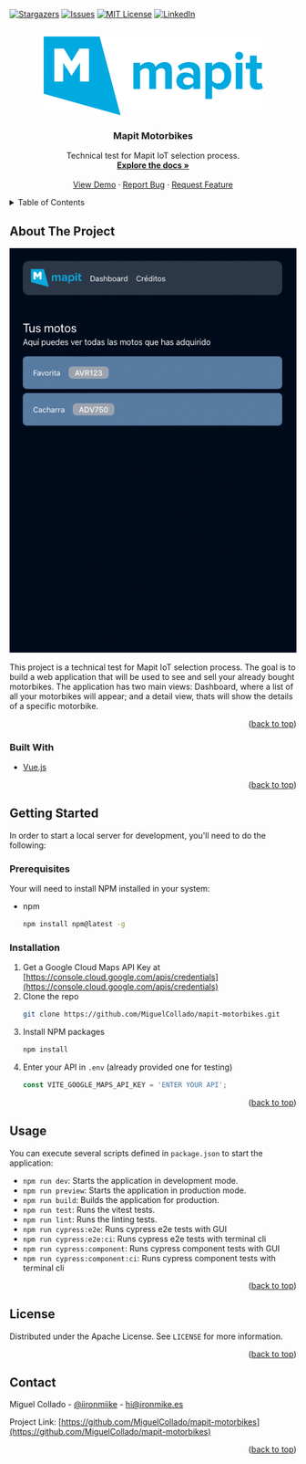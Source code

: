 <div id="top"></div>

[![Stargazers][stars-shield]][stars-url]
[![Issues][issues-shield]][issues-url]
[![MIT License][license-shield]][license-url]
[![LinkedIn][linkedin-shield]][linkedin-url]



<!-- PROJECT LOGO -->
<br />
<div align="center">
  <a href="https://github.com/MiguelCollado/mapit-motorbikes">
    <img src="public/images/logo.png" alt="Logo" width="385" height="138">
  </a>

<h3 align="center">Mapit Motorbikes</h3>

  <p align="center">
    Technical test for Mapit IoT selection process.
    <br />
    <a href="https://github.com/MiguelCollado/mapit-motorbikes"><strong>Explore the docs »</strong></a>
    <br />
    <br />
    <a href="https://mapit.ironmike.es">View Demo</a>
    ·
    <a href="https://github.com/MiguelCollado/mapit-motorbikes/issues">Report Bug</a>
    ·
    <a href="https://github.com/MiguelCollado/mapit-motorbikes/issues">Request Feature</a>
  </p>
</div>



<!-- TABLE OF CONTENTS -->
<details>
  <summary>Table of Contents</summary>
  <ol>
    <li>
      <a href="#about-the-project">About The Project</a>
      <ul>
        <li><a href="#built-with">Built With</a></li>
      </ul>
    </li>
    <li>
      <a href="#getting-started">Getting Started</a>
      <ul>
        <li><a href="#prerequisites">Prerequisites</a></li>
        <li><a href="#installation">Installation</a></li>
      </ul>
    </li>
    <li><a href="#usage">Usage</a></li>
    <li><a href="#license">License</a></li>
    <li><a href="#contact">Contact</a></li>
  </ol>
</details>



<!-- ABOUT THE PROJECT -->
## About The Project

[![Product Name Screen Shot][product-screenshot]](https://mapit.ironmike.es)

This project is a technical test for Mapit IoT selection process. The goal is to build a web application that will be 
used to see and sell your already bought motorbikes. The application has two main views: Dashboard, where a list of all
your motorbikes will appear; and a detail view, thats will show the details of a specific motorbike.

<p align="right">(<a href="#top">back to top</a>)</p>



### Built With

* [Vue.js](https://vuejs.org/)

<p align="right">(<a href="#top">back to top</a>)</p>



<!-- GETTING STARTED -->
## Getting Started

In order to start a local server for development, you'll need to do the following:

### Prerequisites

Your will need to install NPM installed in your system:
* npm
  ```sh
  npm install npm@latest -g
  ```

### Installation

1. Get a Google Cloud Maps API Key at [https://console.cloud.google.com/apis/credentials](https://console.cloud.google.com/apis/credentials)
2. Clone the repo
   ```sh
   git clone https://github.com/MiguelCollado/mapit-motorbikes.git
   ```
3. Install NPM packages
   ```sh
   npm install
   ```
4. Enter your API in `.env` (already provided one for testing)
   ```js
   const VITE_GOOGLE_MAPS_API_KEY = 'ENTER YOUR API';
   ```

<p align="right">(<a href="#top">back to top</a>)</p>



<!-- USAGE EXAMPLES -->
## Usage

You can execute several scripts defined in `package.json` to start the application:

 - `npm run dev`: Starts the application in development mode.
 - `npm run preview`: Starts the application in production mode.
 - `npm run build`: Builds the application for production.
 - `npm run test`: Runs the vitest tests.
 - `npm run lint`: Runs the linting tests.
 - `npm run cypress:e2e`: Runs cypress e2e tests with GUI
 - `npm run cypress:e2e:ci`: Runs cypress e2e tests with terminal cli
 - `npm run cypress:component`: Runs cypress component tests with GUI
 - `npm run cypress:component:ci`: Runs cypress component tests with terminal cli

<p align="right">(<a href="#top">back to top</a>)</p>


<!-- LICENSE -->
## License

Distributed under the Apache License. See `LICENSE` for more information.

<p align="right">(<a href="#top">back to top</a>)</p>



<!-- CONTACT -->
## Contact

Miguel Collado - [@iironmiike](https://twitter.com/iironmiike) - hi@ironmike.es

Project Link: [https://github.com/MiguelCollado/mapit-motorbikes](https://github.com/MiguelCollado/mapit-motorbikes)

<p align="right">(<a href="#top">back to top</a>)</p>



<!-- MARKDOWN LINKS & IMAGES -->
<!-- https://www.markdownguide.org/basic-syntax/#reference-style-links -->
[stars-shield]: https://img.shields.io/github/stars/MiguelCollado/mapit-motorbikes.svg?style=for-the-badge
[stars-url]: https://github.com/MiguelCollado/mapit-motorbikes/stargazers
[issues-shield]: https://img.shields.io/github/issues/MiguelCollado/mapit-motorbikes.svg?style=for-the-badge
[issues-url]: https://github.com/MiguelCollado/mapit-motorbikes/issues
[license-shield]: https://img.shields.io/github/license/MiguelCollado/mapit-motorbikes.svg?style=for-the-badge
[license-url]: https://github.com/MiguelCollado/mapit-motorbikes/blob/master/LICENSE.txt
[linkedin-shield]: https://img.shields.io/badge/-LinkedIn-black.svg?style=for-the-badge&logo=linkedin&colorB=555
[linkedin-url]: https://linkedin.com/in/miguel-collado-dev
[product-screenshot]: public/images/screenshot.png
